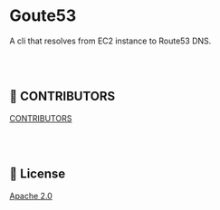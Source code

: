 <h1> Goute53</h1> 
A cli that resolves from EC2 instance to Route53 DNS. 

&nbsp;  
&nbsp;  

## 👥 CONTRIBUTORS  
  
[CONTRIBUTORS](https://github.com/beewee22/goute53/blob/master/AUTHORS)   
  
&nbsp;  
&nbsp;  
  
## 📄 License  

  
[Apache 2.0](https://www.apache.org/licenses/LICENSE-2.0)